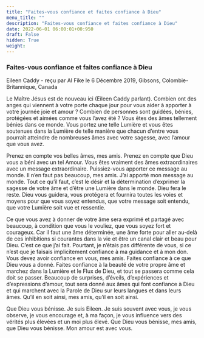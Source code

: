 ```yaml
---
title: "Faites-vous confiance et faites confiance à Dieu"
menu_title: ""
description: "Faites-vous confiance et faites confiance à Dieu"
date: 2022-06-01 06:00:01+00:950
draft: False
hidden: True
weight:
---
```

### Faites-vous confiance et faites confiance à Dieu

Eileen Caddy - reçu par Al Fike le 6 Décembre 2019, Gibsons, Colombie-Britannique, Canada

Le Maître Jésus est de nouveau ici (Eileen Caddy parlant). Combien ont des anges qui viennent à votre porte chaque jour pour vous aider à apporter à votre journée joie et amour ? Combien de personnes sont guidées, bénies, protégées et aimées comme vous l’avez été ? Vous êtes des âmes tellement bénies dans ce monde. Vous portez une telle Lumière et vous êtes soutenues dans la Lumière de telle manière que chacun d’entre vous pourrait atteindre de nombreuses âmes avec votre sagesse, avec l’amour que vous avez.

Prenez en compte vos belles âmes, mes amis. Prenez en compte que Dieu vous a béni avec un tel Amour. Vous êtes vraiment des âmes extraordinaires avec un message extraordinaire. Puissiez-vous apporter ce message au monde. Il n’en faut pas beaucoup, mes amis. J’ai apporté mon message au monde. Tout ce qu’il faut, c’est le désir et la détermination d’exprimer la sagesse de votre âme et d’être une Lumière dans le monde. Dieu fera le reste. Dieu vous guidera, vous protégera et fournira toutes les voies et moyens pour que vous soyez entendus, que votre message soit entendu, que votre Lumière soit vue et ressentie.

Ce que vous avez à donner de votre âme sera exprimé et partagé avec beaucoup, à condition que vous le vouliez, que vous soyez fort et courageux. Car il faut une âme déterminée, une âme forte pour aller au-delà de ces inhibitions si courantes dans la vie et être un canal clair et beau pour Dieu. C’est ce que j’ai fait. Pourtant, je n’étais pas différente de vous, si ce n’est que je faisais implicitement confiance à ma guidance et à mon don. Vous devez avoir confiance en vous, mes amis. Faites confiance à ce que Dieu vous a donné. Faites confiance à la beauté de votre propre âme et marchez dans la Lumière et le Flux de Dieu, et tout se passera comme cela doit se passer. Beaucoup de surprises, d’éveils, d’expériences et d’expressions d’amour, tout sera donné aux âmes qui font confiance à Dieu et qui marchent avec la Parole de Dieu sur leurs langues et dans leurs âmes. Qu’il en soit ainsi, mes amis, qu’il en soit ainsi.

Que Dieu vous bénisse. Je suis Eileen. Je suis souvent avec vous, je vous observe, je vous encourage et, à ma façon, je vous influence vers des vérités plus élevées et un moi plus élevé. Que Dieu vous bénisse, mes amis, que Dieu vous bénisse. Mon amour est avec vous.



